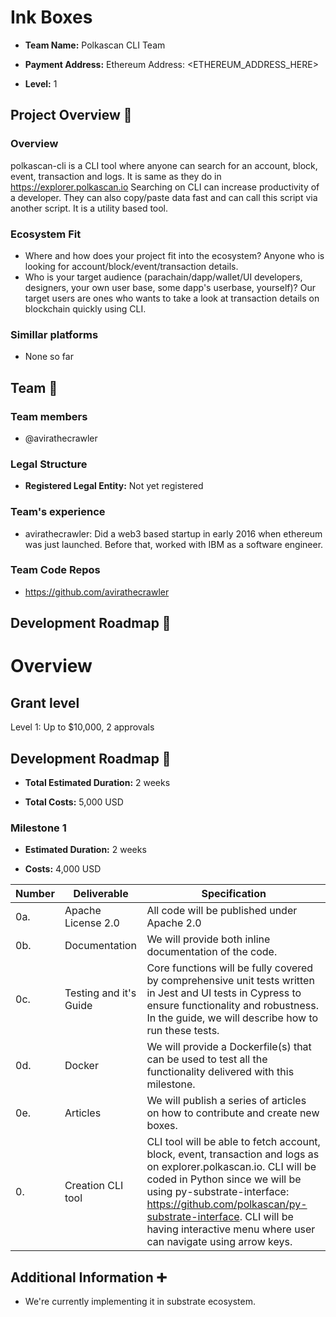 # Ink Boxes

*  **Team Name:** Polkascan CLI Team

*  **Payment Address:** Ethereum Address: <ETHEREUM_ADDRESS_HERE>

*  **Level:** 1


## Project Overview :page_facing_up:

### Overview

polkascan-cli is a CLI tool where anyone can search for an account, block, event, transaction and logs. It is same as they do in https://explorer.polkascan.io Searching on CLI can increase productivity of a developer. They can also copy/paste data fast and can call this script via another script. It is a utility based tool.

### Ecosystem Fit
 - Where and how does your project fit into the ecosystem?
Anyone who is looking for account/block/event/transaction details.
 - Who is your target audience (parachain/dapp/wallet/UI developers, designers, your own user base, some dapp's userbase, yourself)?
Our target users are ones who wants to take a look at transaction details on blockchain quickly using CLI.
  

### Simillar platforms

- None so far


## Team :busts_in_silhouette:

### Team members

* @avirathecrawler

### Legal Structure

*  **Registered Legal Entity:** Not yet registered

### Team's experience

* avirathecrawler: Did a web3 based startup in early 2016 when ethereum was just launched. Before that, worked with IBM as a software engineer.

### Team Code Repos

* https://github.com/avirathecrawler

## Development Roadmap :nut_and_bolt:

# Overview

## Grant level

Level 1: Up to $10,000, 2 approvals


## Development Roadmap :nut_and_bolt:

*  **Total Estimated Duration:** 2 weeks

*  **Total Costs:** 5,000 USD

### Milestone 1

*  **Estimated Duration:** 2 weeks

*  **Costs:** 4,000 USD


| Number | Deliverable | Specification |
| ------------- | ------------- | ------------- |
| 0a. | Apache License 2.0 | All code will be published under Apache 2.0 |
| 0b. | Documentation | We will provide both inline documentation of the code. |
| 0c. | Testing and it's Guide | Core functions will be fully covered by comprehensive unit tests written in Jest and UI tests in Cypress to ensure functionality and robustness. In the guide, we will describe how to run these tests. |
| 0d. | Docker | We will provide a Dockerfile(s) that can be used to test all the functionality delivered with this milestone. |
| 0e. | Articles | We will publish a series of articles on how to contribute and create new boxes. |
| 0. | Creation CLI tool | CLI tool will be able to fetch account, block, event, transaction and logs as on explorer.polkascan.io. CLI will be coded in Python since we will be using py-substrate-interface: https://github.com/polkascan/py-substrate-interface. CLI will be having interactive menu where user can navigate using arrow keys. |


## Additional Information :heavy_plus_sign:

* We're currently implementing it in substrate ecosystem.
